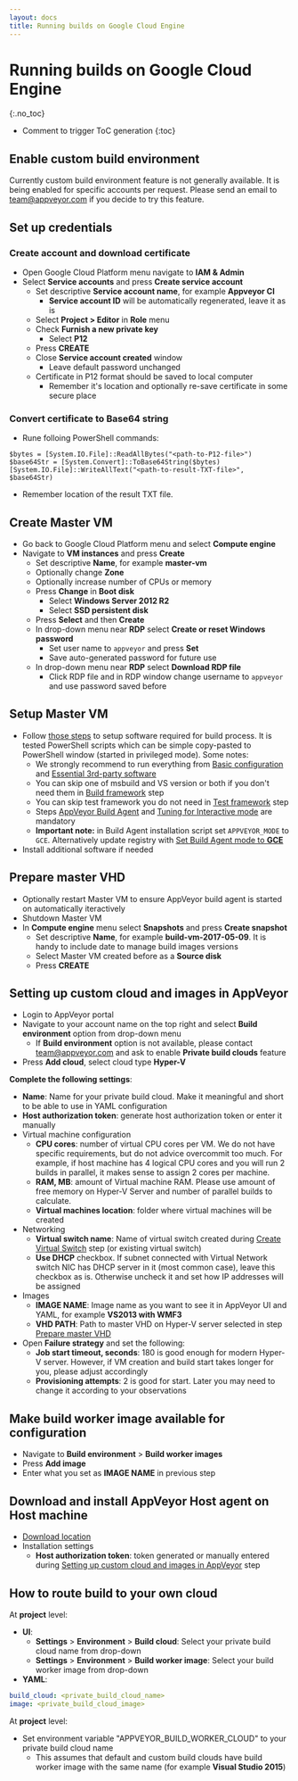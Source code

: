 ```yaml
---
layout: docs
title: Running builds on Google Cloud Engine
---
```


<!-- markdownlint-disable MD022 MD032 -->
# Running builds on Google Cloud Engine
{:.no_toc}

* Comment to trigger ToC generation
{:toc}
<!-- markdownlint-enable MD022 MD032 -->

## Enable custom build environment

Currently custom build environment feature is not generally available. It is being enabled for specific accounts per request. Please send an email to [team@appveyor.com](mailto:team@appveyor.com) if you decide to try this feature.

## Set up credentials

### Create account and download certificate

* Open Google Cloud Platform menu navigate to **IAM & Admin**
* Select **Service accounts** and press **Create service account**
    * Set descriptive **Service account name**, for example **Appveyor CI**
        * **Service account ID** will be automatically regenerated, leave it as is
    * Select **Project > Editor** in **Role** menu
    * Check **Furnish a new private key**
        * Select **P12**
    * Press **CREATE**
    * Close **Service account created** window
        * Leave default password unchanged
    * Certificate in P12 format should be saved to local computer
        * Remember it's location and optionally re-save certificate in some secure place

### Convert certificate to Base64 string

* Rune folloing PowerShell commands:
    
```
$bytes = [System.IO.File]::ReadAllBytes("<path-to-P12-file>")
$base64Str = [System.Convert]::ToBase64String($bytes)
[System.IO.File]::WriteAllText("<path-to-result-TXT-file>", $base64Str)
```

* Remember location of the result TXT file. 
    
## Create Master VM

* Go back to Google Cloud Platform menu and select **Compute engine**
* Navigate to **VM instances** and press **Create**
    * Set descriptive **Name**, for example **master-vm**
    * Optionally change **Zone**
    * Optionally increase number of CPUs or memory
    * Press **Change** in **Boot disk**
        * Select **Windows Server 2012 R2**
        * Select **SSD persistent disk**
    * Press **Select** and then **Create**
    * In drop-down menu near **RDP** select **Create or reset Windows password**
        * Set user name to `appveyor` and press **Set**
        * Save auto-generated password for future use
    * In drop-down menu near **RDP** select **Download RDP file**
        * Click RDP file and in RDP window change username to `appveyor` and use password saved before

## Setup Master VM

* Follow [those steps](/docs/enterprise/setup-master-vm/) to setup software required for build process. It is tested PowerShell scripts which can be simple copy-pasted to PowerShell window (started in privileged mode). Some notes:
    * We strongly recommend to run everything from [Basic configuration](/docs/enterprise/setup-master-vm/#basic-configuration) and [Essential 3rd-party software](/docs/enterprise/setup-master-vm/#essential-3rd-party-software)
    * You can skip one of msbuild and VS version or both if you don't need them in [Build framework](/docs/enterprise/setup-master-vm/#build-framework) step
    * You can skip test framework you do not need in [Test framework](/docs/enterprise/setup-master-vm/#test-framework) step
    * Steps [AppVeyor Build Agent](/docs/enterprise/setup-master-vm/#appveyor-build-agent) and [Tuning for Interactive mode](/docs/enterprise/setup-master-vm/#tuning-for-interactive-mode) are mandatory
    * **Important note:** in Build Agent installation script set `APPVEYOR_MODE` to `GCE`. Alternatively update registry with [Set Build Agent mode to **GCE**](https://github.com/appveyor/ci/blob/master/scripts/enterprise/set_gce_build_agent_mode.ps1)
* Install additional software if needed

## Prepare master VHD

* Optionally restart Master VM to ensure AppVeyor build agent is started on automatically iteractively
* Shutdown Master VM
* In **Compute engine** menu select **Snapshots** and press **Create snapshot**
    * Set descriptive **Name**, for example **build-vm-2017-05-09**. It is handy to include date to manage build images versions
    * Select Master VM created before as a **Source disk**
    * Press **CREATE** 

## Setting up custom cloud and images in AppVeyor

* Login to AppVeyor portal
* Navigate to your account name on the top right and select **Build environment** option from drop-down menu
    * If **Build environment** option is not available, please contact [team@appveyor.com](mailto:team@appveyor.com) and ask to enable **Private build clouds** feature
* Press **Add cloud**, select cloud type **Hyper-V**

**Complete the following settings**:

* **Name**: Name for your private build cloud. Make it meaningful and short to be able to use in YAML configuration
* **Host authorization token**: generate host authorization token or enter it manually
* Virtual machine configuration
    * **CPU cores**: number of virtual CPU cores per VM. We do not have specific requirements, but do not advice overcommit too much. For example, if host machine has 4 logical CPU cores and you will run 2 builds in parallel, it makes sense to assign 2 cores per machine.
    * **RAM, MB**: amount of Virtual machine RAM. Please use amount of free memory on Hyper-V Server and number of parallel builds to calculate.
    * **Virtual machines location**: folder where virtual machines will be created
* Networking
    * **Virtual switch name**: Name of virtual switch created during [Create Virtual Switch](/docs/enterprise/running-builds-on-hyper-v/#create-virtual-switch) step (or existing virtual switch)
    * **Use DHCP** checkbox. If subnet connected with Virtual Network switch NIC has DHCP server in it (most common case), leave this checkbox as is. Otherwise uncheck it and set how IP addresses will be assigned
* Images
    * **IMAGE NAME**: Image name as you want to see it in AppVeyor UI and YAML, for example **VS2013 with WMF3**
    * **VHD PATH**: Path to master VHD on Hyper-V server selected in step [Prepare master VHD](/docs/enterprise/running-builds-on-hyper-v/#prepare-master-vhd)
* Open **Failure strategy** and set the following:
    * **Job start timeout, seconds**: 180 is good enough for modern Hyper-V server. However, if VM creation and build start takes longer for you, please adjust accordingly
    * **Provisioning attempts**: 2 is good for start. Later you may need to change it according to your observations

## Make build worker image available for configuration

* Navigate to **Build environment** > **Build worker images**
* Press **Add image**
* Enter what you set as **IMAGE NAME** in previous step

## Download and install AppVeyor Host agent on Host machine

* [Download location](https://www.appveyor.com/downloads/host-agent/latest/AppveyorHostAgent.msi)
* Installation settings
    * **Host authorization token**: token generated or manually entered during [Setting up custom cloud and images in AppVeyor](/docs/enterprise/running-builds-on-hyper-v/#setting-up-custom-cloud-and-images-in-appveyor) step

## How to route build to your own cloud

At **project** level:

* **UI**:
    * **Settings** > **Environment** > **Build cloud**: Select your private build cloud name from drop-down
    * **Settings** > **Environment** > **Build worker image**: Select your build worker image from drop-down
* **YAML**:

```yaml
build_cloud: <private_build_cloud_name>
image: <private_build_cloud_image>
```

At **project** level:

* Set environment variable "APPVEYOR_BUILD_WORKER_CLOUD" to your private build cloud name
    * This assumes that default and custom build clouds have build worker image with the same name (for example **Visual Studio 2015**)
